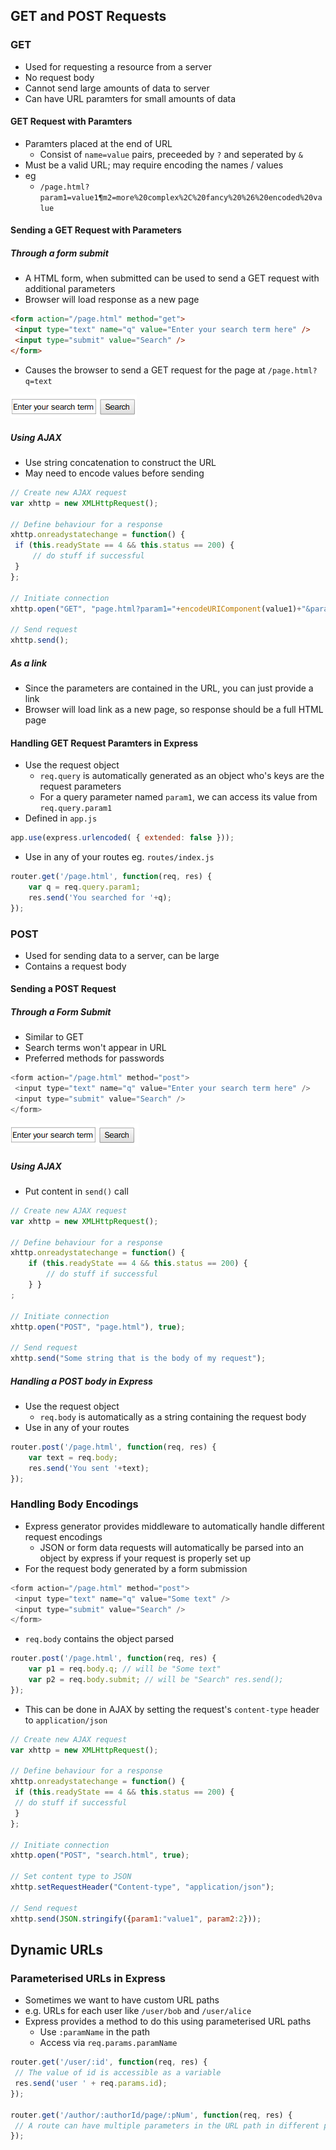 ## GET and POST Requests

### GET
- Used for requesting a resource from a server
- No request body
- Cannot send large amounts of data to server
- Can have URL paramters for small amounts of data

#### GET Request with Paramters
- Paramters placed at the end of URL
	- Consist of `name=value` pairs, preceeded by `?` and seperated by `&`
- Must be a valid URL; may require encoding the names / values
- eg
	- `/page.html?param1=value1¶m2=more%20complex%2C%20fancy%20%26%20encoded%20value`

#### Sending a GET Request with Parameters

##### Through a form submit
- A HTML form, when submitted can be used to send a GET request with additional parameters
- Browser will load response as a new page

```html
<form action="/page.html" method="get">
 <input type="text" name="q" value="Enter your search term here" />
 <input type="submit" value="Search" />
</form>
```

- Causes the browser to send a GET request for the page at `/page.html?q=text`

![Pasted%20image%2020230424120001.png](/Images/Pasted%20image%2020230424120001.png)

##### Using AJAX
- Use string concatenation to construct the URL
- May need to encode values before sending

```js
// Create new AJAX request
var xhttp = new XMLHttpRequest();

// Define behaviour for a response
xhttp.onreadystatechange = function() {
 if (this.readyState == 4 && this.status == 200) {
	 // do stuff if successful
 }
};

// Initiate connection
xhttp.open("GET", "page.html?param1="+encodeURIComponent(value1)+"&param2="+encodeURIComponent(value2), true);

// Send request
xhttp.send();
```

##### As a link
- Since the parameters are contained in the URL, you can just provide a link
- Browser will load link as a new page, so response should be a full HTML page

#### Handling GET Request Paramters in Express
- Use the request object
	- `req.query` is automatically generated as an object who's keys are the request parameters
	- For a query parameter named `param1`, we can access its value from `req.query.param1`
- Defined in `app.js`

```js
app.use(express.urlencoded( { extended: false }));
```

- Use in any of your routes eg. `routes/index.js`

```js
router.get('/page.html', function(req, res) { 
	var q = req.query.param1; 
	res.send('You searched for '+q); 
});
```


### POST
- Used for sending data to a server, can be large
- Contains a request body

#### Sending a POST Request

##### Through a Form Submit
- Similar to GET
- Search terms won't appear in URL
- Preferred methods for passwords

```js
<form action="/page.html" method="post">
 <input type="text" name="q" value="Enter your search term here" />
 <input type="submit" value="Search" />
</form>
```

![Pasted%20image%2020230424124946.png](/Images/Pasted%20image%2020230424124946.png)

##### Using AJAX

- Put content in `send()` call

```js
// Create new AJAX request
var xhttp = new XMLHttpRequest(); 

// Define behaviour for a response 
xhttp.onreadystatechange = function() { 
	if (this.readyState == 4 && this.status == 200) { 
		// do stuff if successful 
	} }
; 
		
// Initiate connection 
xhttp.open("POST", "page.html"), true); 

// Send request 
xhttp.send("Some string that is the body of my request");
```

##### Handling a POST body in Express
- Use the request object
	- `req.body` is automatically as a string containing the request body
- Use in any of your routes

```js
router.post('/page.html', function(req, res) { 
	var text = req.body; 
	res.send('You sent '+text); 
});
```

### Handling Body Encodings
- Express generator provides middleware to automatically handle different request encodings
	- JSON or form data requests will automatically be parsed into an object by express if your request is properly set up
- For the request body generated by a form submission

```js
<form action="/page.html" method="post">
 <input type="text" name="q" value="Some text" />
 <input type="submit" value="Search" />
</form>
```

- `req.body` contains the object parsed

```js
router.post('/page.html', function(req, res) { 
	var p1 = req.body.q; // will be "Some text" 
	var p2 = req.body.submit; // will be "Search" res.send(); 
});
```

- This can be done in AJAX by setting the request's `content-type` header to `application/json`

```js
// Create new AJAX request
var xhttp = new XMLHttpRequest();

// Define behaviour for a response
xhttp.onreadystatechange = function() {
 if (this.readyState == 4 && this.status == 200) {
 // do stuff if successful
 }
};

// Initiate connection
xhttp.open("POST", "search.html", true);

// Set content type to JSON
xhttp.setRequestHeader("Content-type", "application/json");

// Send request
xhttp.send(JSON.stringify({param1:"value1", param2:2}));
```

## Dynamic URLs

### Parameterised URLs in Express

- Sometimes we want to have custom URL paths
- e.g. URLs for each user like `/user/bob` and `/user/alice`
- Express provides a method to do this using parameterised URL paths
	- Use `:paramName` in the path
	- Access via `req.params.paramName`

```js
router.get('/user/:id', function(req, res) {
 // The value of id is accessible as a variable
 res.send('user ' + req.params.id);
});

router.get('/author/:authorId/page/:pNum', function(req, res) {
 // A route can have multiple parameters in the URL path in different places
});
```